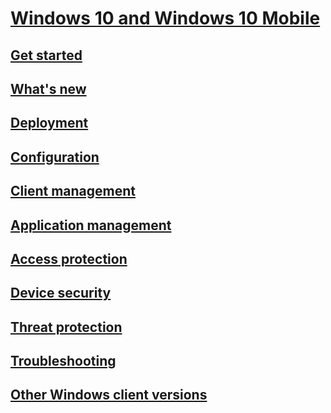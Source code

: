 # [Windows 10 and Windows 10 Mobile](index.md)
## [Get started](/windows/whats-new/get-started-with-1709)
## [What's new](/windows/whats-new)
## [Deployment](/windows/deployment)
## [Configuration](/windows/configuration)
## [Client management](/windows/client-management)
## [Application management](/windows/application-management)
## [Access protection](/windows/access-protection)
## [Device security](/windows/device-security)
## [Threat protection](/windows/threat-protection)
## [Troubleshooting](/windows/client-management/windows-10-support-solutions)
## [Other Windows client versions](https://docs.microsoft.com/previous-versions/windows)